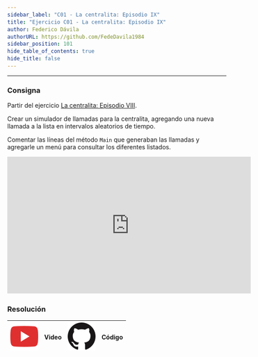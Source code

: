 ```yaml
---
sidebar_label: "C01 - La centralita: Episodio IX"
title: "Ejercicio C01 - La centralita: Episodio IX"
author: Federico Dávila
authorURL: https://github.com/FedeDavila1984
sidebar_position: 101
hide_table_of_contents: true
hide_title: false
---
```

---
### Consigna
Partir del ejercicio [La centralita: Episodio VIII](../../17-databases/Ejercicios/C01-la-centralita-episodio-VIII.md).

Crear un simulador de llamadas para la centralita, agregando una nueva llamada a la lista en intervalos aleatorios de tiempo. 

Comentar las líneas del método `Main` que generaban las llamadas y agregarle un menú para consultar los diferentes listados.

<iframe width="560" height="315" src="https://www.youtube.com/embed/bnjbOyq8L8U" title="YouTube video player" frameborder="0" allow="accelerometer; autoplay; clipboard-write; encrypted-media; gyroscope; picture-in-picture" allowfullscreen></iframe>

### Resolución
| ![img](/base/youtube.svg) | Video | ![img](/base/github.svg) | Código |
| :-----------------------: | :---: | :----------------------: | :----: |
